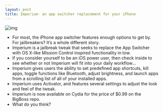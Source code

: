 ```yaml
---
layout: post
title: Imperium- an app switcher replacement for your iPhone
---
```

![img](http://media.idownloadblog.com/wp-content/uploads/2012/03/Imperium-Screenshot.jpg)
* For most, the iPhone app switcher features enough options to get by. For jailbreakers? It’s a whole different story.
* Imperium is a jailbreak tweak that seeks to replace the App Switcher with OS X-like Mission Control inspired functionality in tow.
* If you consider yourself to be an iOS power user, then check inside to see whether or not Imperium will fit into your daily workflow…
* Imperium gives users the ability to set predefined app shortcuts, kill apps, toggle functions like Bluetooth, adjust brightness, and launch apps from a scrolling list of all of your installed apps.
* Imperium uses Activator, and features several settings to adjust the look and feel of the tweak.
* Imperium is now available on Cydia for the price of $0.99 on the BigBoss repo.
* What do you think?

